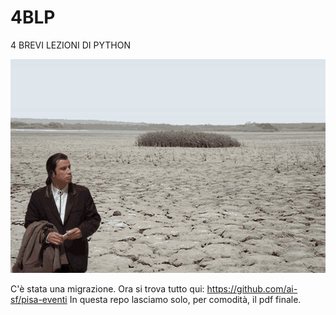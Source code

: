 # 4BLP
4 BREVI LEZIONI DI PYTHON



![](travolta-desert.gif)


C'è stata una migrazione. Ora si trova tutto qui: https://github.com/ai-sf/pisa-eventi
In questa repo lasciamo solo, per comodità, il pdf finale.
